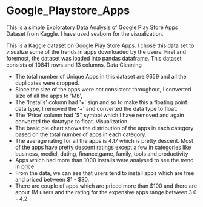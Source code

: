 # Google_Playstore_Apps
This is a simple Exploratory Data Analysis of Google Play Store Apps Dataset from Kaggle. I have used seaborn for the visualization.

This is a Kaggle dataset on Google Play Store Apps. I chose this data set to visualize some of the trends in apps downloaded by the users.
First and foremost, the dataset was loaded into pandas dataframe. This dataset consists of 10841 rows and 13 columns.
Data Cleaning
- The total number of Unique Apps in this dataset are 9659 and all the duplicates were dropped.
- Since the size of the apps were not consistent throughout, I converted size of all the apps to 'Mb',
- The 'Installs' column had '+' sign and so to make this a floating point data type, I removed the '+' and converted the data type to float.
- The 'Price' column had '$" symbol which I have removed and again converetd the datatype to float. 
Visualization
- The basic pie chart shows the distribution of the apps in each category based on the total number of apps in each category.
- The average rating for all the apps is 4.17 which is pretty descent. Most of the apps have pretty descent ratings except a few in categories like business, medicl, dating, finance,game, family, tools and productivity
- Apps which had more than 1000 installs were analysed to see the trend in price
- From the data, we can see that users tend to install apps which are free and priced between $1 - $30.
- There are couple of apps which are priced more than $100 and there are about 1M users and the rating for the expensive apps range between 3.0 - 4.2

